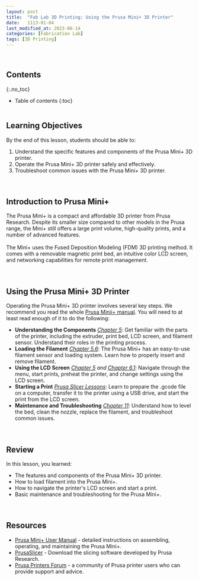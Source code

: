 ```yaml
---
layout: post
title:  "Fab Lab 3D Printing: Using the Prusa Mini+ 3D Printer"
date:   1113-01-04
last_modified_at: 2023-06-14
categories: [Fabrication Lab]
tags: [3D Printing]
---
```

<br>

## Contents
{:.no_toc}
* Table of contents
{:toc}
<br><br>

## Learning Objectives
By the end of this lesson, students should be able to:
1. Understand the specific features and components of the Prusa Mini+ 3D printer.
2. Operate the Prusa Mini+ 3D printer safely and effectively.
3. Troubleshoot common issues with the Prusa Mini+ 3D printer.
<br><br><br>

## Introduction to Prusa Mini+
The Prusa Mini+ is a compact and affordable 3D printer from Prusa Research. Despite its smaller size compared to other models in the Prusa range, the Mini+ still offers a large print volume, high-quality prints, and a number of advanced features.
<br><br>
The Mini+ uses the Fused Deposition Modeling (FDM) 3D printing method. It comes with a removable magnetic print bed, an intuitive color LCD screen, and networking capabilities for remote print management.
<br><br><br>

## Using the Prusa Mini+ 3D Printer
Operating the Prusa Mini+ 3D printer involves several key steps. We recommend you read the whole [Prusa Minii+ manual](https://cdn.prusa3d.com/downloads/manual/prusa3d_manual_mini_en.pdf#_ga=2.202527442.239309772.1686773064-2124047584.1686773063). You will need to at least read enough of it to do the following:
- **Understanding the Components** [*Chapter 5*](https://cdn.prusa3d.com/downloads/manual/prusa3d_manual_mini_en.pdf#%5B%7B%22num%22%3A35%2C%22gen%22%3A0%7D%2C%7B%22name%22%3A%22XYZ%22%7D%2C0%2C418.113%2Cnull%5D): Get familiar with the parts of the printer, including the extruder, print bed, LCD screen, and filament sensor. Understand their roles in the printing process.
- **Loading the Filament** [*Chapter 5.6*](https://cdn.prusa3d.com/downloads/manual/prusa3d_manual_mini_en.pdf#%5B%7B%22num%22%3A42%2C%22gen%22%3A0%7D%2C%7B%22name%22%3A%22XYZ%22%7D%2C0%2C384.522%2Cnull%5D): The Prusa Mini+ has an easy-to-use filament sensor and loading system. Learn how to properly insert and remove filament.
- **Using the LCD Screen** [*Chapter 5*](https://cdn.prusa3d.com/downloads/manual/prusa3d_manual_mini_en.pdf#%5B%7B%22num%22%3A35%2C%22gen%22%3A0%7D%2C%7B%22name%22%3A%22XYZ%22%7D%2C0%2C545.825%2Cnull%5D) *and* [*Chapter 6.1*](https://cdn.prusa3d.com/downloads/manual/prusa3d_manual_mini_en.pdf#%5B%7B%22num%22%3A55%2C%22gen%22%3A0%7D%2C%7B%22name%22%3A%22XYZ%22%7D%2C0%2C516.638%2Cnull%5D): Navigate through the menu, start prints, preheat the printer, and change settings using the LCD screen.
- **Starting a Print** [*Prusa Slicer Lessons*](https://www.accessiblestem.org/lessons/): Learn to prepare the .gcode file on a computer, transfer it to the printer using a USB drive, and start the print from the LCD screen.
- **Maintenance and Troubleshooting** [*Chapter 11*](https://cdn.prusa3d.com/downloads/manual/prusa3d_manual_mini_en.pdf#%5B%7B%22num%22%3A121%2C%22gen%22%3A0%7D%2C%7B%22name%22%3A%22XYZ%22%7D%2C0%2C297.272%2Cnull%5D): Understand how to level the bed, clean the nozzle, replace the filament, and troubleshoot common issues.
<br><br><br>

## Review
In this lesson, you learned:
- The features and components of the Prusa Mini+ 3D printer.
- How to load filament into the Prusa Mini+.
- How to navigate the printer's LCD screen and start a print.
- Basic maintenance and troubleshooting for the Prusa Mini+.
<br><br><br>

## Resources
- [Prusa Mini+ User Manual](https://cdn.prusa3d.com/downloads/manual/prusa3d_manual_mini_en.pdf#%5B%7B%22num%22%3A22%2C%22gen%22%3A0%7D%2C%7B%22name%22%3A%22XYZ%22%7D%2C0%2C545.825%2Cnull%5D) - detailed instructions on assembling, operating, and maintaining the Prusa Mini+.
- [PrusaSlicer](https://www.prusa3d.com/prusaslicer/) - Download the slicing software developed by Prusa Research.
- [Prusa Printers Forum](https://forum.prusaprinters.org/) - a community of Prusa printer users who can provide support and advice.
<br><br><br>